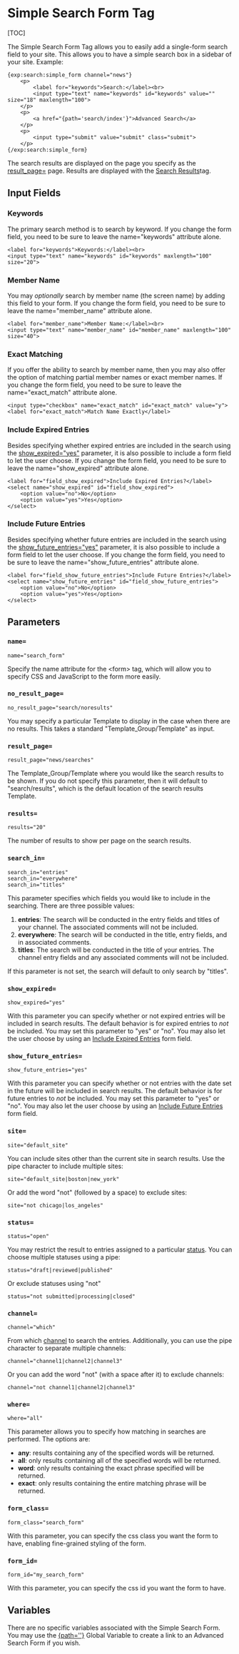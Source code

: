 <!--
    This source file is part of the open source project
    ExpressionEngine User Guide (https://github.com/ExpressionEngine/ExpressionEngine-User-Guide)

    @link      https://expressionengine.com/
    @copyright Copyright (c) 2003-2019, EllisLab Corp. (https://ellislab.com)
    @license   https://expressionengine.com/license Licensed under Apache License, Version 2.0
-->

# Simple Search Form Tag

[TOC]

The Simple Search Form Tag allows you to easily add a single-form search field to your site. This allows you to have a simple search box in a sidebar of your site. Example:

    {exp:search:simple_form channel="news"}
        <p>
            <label for="keywords">Search:</label><br>
            <input type="text" name="keywords" id="keywords" value="" size="18" maxlength="100">
        </p>
        <p>
            <a href="{path='search/index'}">Advanced Search</a>
        </p>
        <p>
            <input type="submit" value="submit" class="submit">
        </p>
    {/exp:search:simple_form}

The search results are displayed on the page you specify as the [result_page=](#result_page) page. Results are displayed with the [Search Results](add-ons/search/results.md)tag.

## Input Fields

### Keywords

The primary search method is to search by keyword. If you change the form field, you need to be sure to leave the name="keywords" attribute alone.

    <label for="keywords">Keywords:</label><br>
    <input type="text" name="keywords" id="keywords" maxlength="100" size="20">

### Member Name

You may _optionally_ search by member name (the screen name) by adding this field to your form. If you change the form field, you need to be sure to leave the name="member_name" attribute alone.

    <label for="member_name">Member Name:</label><br>
    <input type="text" name="member_name" id="member_name" maxlength="100" size="40">

### Exact Matching

If you offer the ability to search by member name, then you may also offer the option of matching partial member names or exact member names. If you change the form field, you need to be sure to leave the name="exact_match" attribute alone.

    <input type="checkbox" name="exact_match" id="exact_match" value="y">
    <label for="exact_match">Match Name Exactly</label>

### Include Expired Entries

Besides specifying whether expired entries are included in the search using the [show_expired="yes"](#show_expired) parameter, it is also possible to include a form field to let the user choose. If you change the form field, you need to be sure to leave the name="show_expired" attribute alone.

    <label for="field_show_expired">Include Expired Entries?</label>
    <select name="show_expired" id="field_show_expired">
        <option value="no">No</option>
        <option value="yes">Yes</option>
    </select>

### Include Future Entries

Besides specifying whether future entries are included in the search using the [show_future_entries="yes"](#show_future_entries) parameter, it is also possible to include a form field to let the user choose. If you change the form field, you need to be sure to leave the name="show_future_entries" attribute alone.

    <label for="field_show_future_entries">Include Future Entries?</label>
    <select name="show_future_entries" id="field_show_future_entries">
        <option value="no">No</option>
        <option value="yes">Yes</option>
    </select>

## Parameters

### `name=`

    name="search_form"

Specify the name attribute for the &lt;form&gt; tag, which will allow you to specify CSS and JavaScript to the form more easily.

### `no_result_page=`

    no_result_page="search/noresults"

You may specify a particular Template to display in the case when there are no results. This takes a standard "Template_Group/Template" as input.

### `result_page=`

    result_page="news/searches"

The Template_Group/Template where you would like the search results to be shown. If you do not specify this parameter, then it will default to "search/results", which is the default location of the search results Template.

### `results=`

    results="20"

The number of results to show per page on the search results.

### `search_in=`

    search_in="entries"
    search_in="everywhere"
    search_in="titles"

This parameter specifies which fields you would like to include in the searching. There are three possible values:

1.  **entries**: The search will be conducted in the entry fields and titles of your channel. The associated comments will not be included.
2.  **everywhere**: The search will be conducted in the title, entry fields, and in associated comments.
3.  **titles**: The search will be conducted in the title of your entries. The channel entry fields and any associated comments will not be included.

If this parameter is not set, the search will default to only search by "titles".

### `show_expired=`

    show_expired="yes"

With this parameter you can specify whether or not expired entries will be included in search results. The default behavior is for expired entries to _not_ be included. You may set this parameter to "yes" or "no". You may also let the user choose by using an [Include Expired Entries](#include-expired-entries) form field.

### `show_future_entries=`

    show_future_entries="yes"

With this parameter you can specify whether or not entries with the date set in the future will be included in search results. The default behavior is for future entries to _not_ be included. You may set this parameter to "yes" or "no". You may also let the user choose by using an [Include Future Entries](#include-future-entries) form field.

### `site=`

    site="default_site"

You can include sites other than the current site in search results. Use the pipe character to include multiple sites:

    site="default_site|boston|new_york"

Or add the word "not" (followed by a space) to exclude sites:

    site="not chicago|los_angeles"

### `status=`

    status="open"

You may restrict the result to entries assigned to a particular [status](control-panel/channels.md#statuses-tab). You can choose multiple statuses using a pipe:

    status="draft|reviewed|published"

Or exclude statuses using "not"

    status="not submitted|processing|closed"

### `channel=`

    channel="which"

From which [channel](control-panel/channels.md) to search the entries. Additionally, you can use the pipe character to separate multiple channels:

    channel="channel1|channel2|channel3"

Or you can add the word "not" (with a space after it) to exclude channels:

    channel="not channel1|channel2|channel3"

### `where=`

    where="all"

This parameter allows you to specify how matching in searches are performed. The options are:

- **any**: results containing any of the specified words will be returned.
- **all**: only results containing all of the specified words will be returned.
- **word**: only results containing the exact phrase specified will be returned.
- **exact**: only results containing the entire matching phrase will be returned.

### `form_class=`

    form_class="search_form"

With this parameter, you can specify the css class you want the form to have, enabling fine-grained styling of the form.

### `form_id=`

    form_id="my_search_form"

With this parameter, you can specify the css id you want the form to have.

## Variables

There are no specific variables associated with the Simple Search Form. You may use the [{path=''}](templates/globals/path.md) Global Variable to create a link to an Advanced Search Form if you wish.
